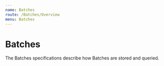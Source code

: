 ```yaml
---
name: Batches
route: /Batches/Overview
menu: Batches
---
```


# Batches

The Batches specifications describe how Batches are stored and queried.
